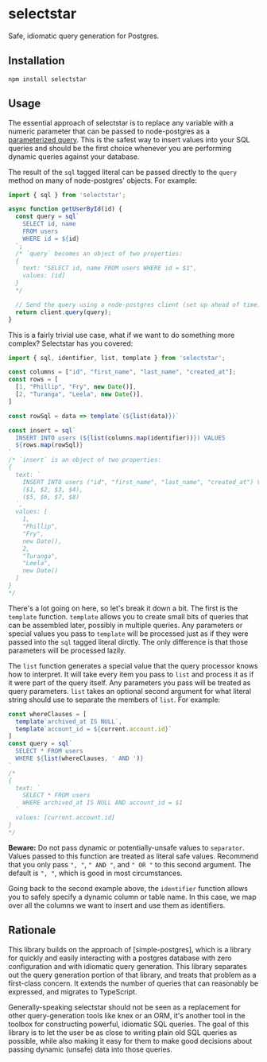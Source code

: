# selectstar

Safe, idiomatic query generation for Postgres.

## Installation

```
npm install selectstar
```

## Usage

The essential approach of selectstar is to replace any variable with a numeric
parameter that can be passed to node-postgres as a [parameterized query]. This
is the safest way to insert values into your SQL queries and should be the first
choice whenever you are performing dynamic queries against your database.

The result of the `sql` tagged literal can be passed directly to the `query`
method on many of node-postgres' objects. For example:

```js
import { sql } from 'selectstar';

async function getUserById(id) {
  const query = sql`
    SELECT id, name
    FROM users
    WHERE id = ${id}
  `;
  /* `query` becomes an object of two properties:
  {
    text: "SELECT id, name FROM users WHERE id = $1",
    values: [id]
  }
  */

  // Send the query using a node-postgres client (set up ahead of time):
  return client.query(query);
}
```

This is a fairly trivial use case, what if we want to do something more complex?
Selectstar has you covered:

```js
import { sql, identifier, list, template } from 'selectstar';

const columns = ["id", "first_name", "last_name", "created_at"];
const rows = [
  [1, "Phillip", "Fry", new Date()],
  [2, "Turanga", "Leela", new Date()],
]

const rowSql = data => template`(${list(data)})`

const insert = sql`
  INSERT INTO users (${list(columns.map(identifier))}) VALUES
  ${rows.map(rowSql)}
`
/* `insert` is an object of two properties:
{
  text: `
    INSERT INTO users ("id", "first_name", "last_name", "created_at") VALUES
    ($1, $2, $3, $4),
    ($5, $6, $7, $8)
  `,
  values: [
    1,
    "Phillip",
    "Fry",
    new Date(),
    2,
    "Turanga",
    "Leela",
    new Date()
  ]
}
*/
```

There's a lot going on here, so let's break it down a bit. The first is the
`template` function. `template` allows you to create small bits of queries that
can be assembled later, possibly in multiple queries. Any parameters or special
values you pass to `template` will be processed just as if they were passed into
the `sql` tagged literal dirctly. The only difference is that those parameters
will be processed lazily.

The `list` function generates a special value that the query processor knows
how to interpret. It will take every item you pass to `list` and process it as
if it were part of the query itself. Any parameters you pass will be treated as
query parameters. `list` takes an optional second argument for what literal
string should use to separate the members of `list`. For example:

```js
const whereClauses = [
  template`archived_at IS NULL`,
  template`account_id = ${current.account.id}`
]
const query = sql`
  SELECT * FROM users
  WHERE ${list(whereClauses, ' AND ')}
`
/*
{
  text: `
    SELECT * FROM users
    WHERE archived_at IS NULL AND account_id = $1
  `
  values: [current.account.id]
}
*/
```

**Beware:** Do not pass dynamic or potentially-unsafe values to `separator`.
Values passed to this function are treated as literal safe values. Recommend
that you only pass `", "`, `" AND "`, and `" OR "` to this second argument. The
default is `", "`, which is good in most circumstances.

Going back to the second example above, the `identifier` function allows you to
safely specify a dynamic column or table name. In this case, we map over all
the columns we want to insert and use them as identifiers.

## Rationale

This library builds on the approach of [simple-postgres], which is a library for
quickly and easily interacting with a postgres database with zero configuration
and with idiomatic query generation. This library separates out the query
generation portion of that library, and treats that problem as a first-class
concern. It extends the number of queries that can reasonably be expressed, and
migrates to TypeScript.

Generally-speaking selectstar should not be seen as a replacement for other
query-generation tools like knex or an ORM, it's another tool in the toolbox for
constructing powerful, idiomatic SQL queries. The goal of this library is to let
the user be as close to writing plain old SQL queries as possible, while also
making it easy for them to make good decisions about passing dynamic (unsafe)
data into those queries.

[parameterized query]: https://node-postgres.com/features/queries#parameterized-query
[simple postgres]: https://github.com/madd512/simple-postgres
